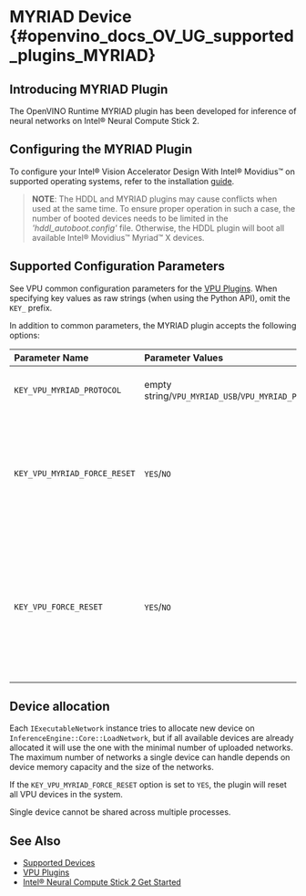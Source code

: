 # MYRIAD Device {#openvino_docs_OV_UG_supported_plugins_MYRIAD}

## Introducing MYRIAD Plugin

The OpenVINO Runtime MYRIAD plugin has been developed for inference of neural networks on Intel&reg; Neural Compute Stick 2.

## Configuring the MYRIAD Plugin

To configure your Intel® Vision Accelerator Design With Intel® Movidius™ on supported operating systems, refer to the installation [guide](../../install_guides/installing-openvino-config-ivad-vpu).

> **NOTE**: The HDDL and MYRIAD plugins may cause conflicts when used at the same time.
> To ensure proper operation in such a case, the number of booted devices needs to be limited in the *'hddl_autoboot.config'* file.
> Otherwise, the HDDL plugin will boot all available Intel® Movidius™ Myriad™ X devices.

## Supported Configuration Parameters

See VPU common configuration parameters for the [VPU Plugins](VPU.md).
When specifying key values as raw strings (when using the Python API), omit the `KEY_` prefix.

In addition to common parameters, the MYRIAD plugin accepts the following options:

| Parameter Name        | Parameter Values | Default    | Description                                                                        |
| :---                  | :---             | :---       | :---                                                                               |
| `KEY_VPU_MYRIAD_PROTOCOL`    | empty string/`VPU_MYRIAD_USB`/`VPU_MYRIAD_PCIE` | empty string | If set, the plugin will use a device with specific protocol to allocate a network. |
| `KEY_VPU_MYRIAD_FORCE_RESET` | `YES`/`NO`                             | `NO`        | Enables force reset of all booted devices when new ExecutableNetwork is created.<br />This is a plugin scope option and must be used with the plugin's SetConfig method only.<br />See <a href="#MYRIAD_DEVICE_ALLOC">Device allocation</a> section for details. |
| `KEY_VPU_FORCE_RESET`        | `YES`/`NO`                             | `NO`         | **Deprecated** Use `KEY_VPU_MYRIAD_FORCE_RESET` instead. <br />Enables force reset of all booted devices when new ExecutableNetwork is created.<br />This is a plugin scope option and must be used with the plugin's SetConfig method only.<br />See <a href="#MYRIAD_DEVICE_ALLOC">Device allocation</a> section for details. |

## Device allocation <a name="MYRIAD_DEVICE_ALLOC">&nbsp;</a>

Each `IExecutableNetwork` instance tries to allocate new device on `InferenceEngine::Core::LoadNetwork`, but if all available devices are already allocated it will use the one with the minimal number of uploaded networks.
The maximum number of networks a single device can handle depends on device memory capacity and the size of the networks.

If the `KEY_VPU_MYRIAD_FORCE_RESET` option is set to `YES`, the plugin will reset all VPU devices in the system.

Single device cannot be shared across multiple processes.

## See Also

* [Supported Devices](Supported_Devices.md)
* [VPU Plugins](VPU.md)
* [Intel&reg; Neural Compute Stick 2 Get Started](https://software.intel.com/en-us/neural-compute-stick/get-started)
